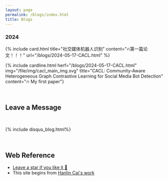 ```yaml
---
layout: page
permalink: /blogs/index.html
title: Blogs
---
```



### 2024


{% include card.html title="社交媒体机器人识别" content="🔥第一篇论文！！！" url="/blogs/2024-05-17-CACL.html" %}

{% include cardline.html herf="/blogs/2024-05-17-CACL.html" img="/file/img/cacl_main_img.svg" title="CACL: Community-Aware Heterogeneous Graph Contrastive Learning for Social Media Bot Detection" content="🔥 My first paper"}


<br>

## Leave a Message

<br>

{% include disqus_blog.html%} 

<br>


## Web Reference

- [Leave a star if you like it 🥰](https://github.com/SirryChen/SirryChen.github.io) 
- This site begins from [Hanlin Cai's work](https://github.com/GuangLun2000/GuangLun2000.github.io)
